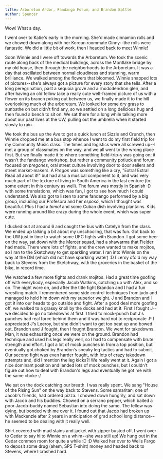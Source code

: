 ```yaml
---
title: Arboretum Ardor, Fandango Forum, and Brandon Battle
author: Spencer
---
```


Wow! What a day.

I went over to Katie's early in the morning. She'd made cinnamon rolls and we chowed down along with her Korean roommate Ginny--the rolls were fantastic. We did a little bit of work, then I headed back to meet Winnie!

Soon Winnie and I were off towards the Arboretum. We took the scenic route along back of the medical buildings, across the Montlake bridge by my old house, then through the neighborhoods to the Arboretum. It was a day that oscillated between normal cloudiness and stunning, warm brilliance. We walked among the flowers that bloomed. Winnie snapped lots of pictures--she's always got a picture for every story that she tells. After a long peregrination, past a sequoia grove and a rhododendron glen, and after having an old fellow take a really cute well-framed picture of us with a flower on its branch poking out between us, we finally made it to the hill overlooking much of the arboretum. We looked for some dry grass to sunbathe on but didn't find any, so we settled on a long delicious hug and then found a bench to sit on. We sat there for a long while talking more about our past lives at the UW, pulling out the umbrella when it started slowly to rain.

We took the bus up the Ave to get a quick lunch at Sizzle and Crunch, then Winnie dropped me at a bus stop whence I went to do my first field trip for my Community Music class. The times and logistics were all screwed up--I met a group of classmates on the way, and we all went to the wrong place first. But we finally made it to where something field-trip-y was going on; it wasn't the fandango workshop, but rather a community potluck and forum focused on *pregones*, oral street culture involving door to door sellers and street market-makers. A *Pregon* was something like a cry, "Extra! Extra! Read all about it!" but had also a musical component to it, and was very much part of the texture of living in South America in the last centure (to some extent in this century as well). The forum was mostly in Spanish :D with some translations, which was fun, I got to see how much I could understand. We also got to listen to some fandango performed by a big group, including our Profesora and her *esposo*, which I thought was beautiful. Plus I had a *tamal* and some Cuban dish involving plantains. Kids were running around like crazy during the whole event, which was super cute.

I ducked out at around 6 and caught the bus with Catelyn from the class. We ended up talking a bit about my unschooling, that was fun. Got back to the UW just in time to watch some UFC fights with Brandon. I got some beer on the way, sat down with the Mercer squad, had a shawarma that Fielder had made. There were lots of fights, and the crew wanted to make mojitos, so I ran to the Sketchway to get sparkling water. I ran into Winnie on the way at the DM (which did not have sparkling water) :D I Leroy ofo'd my way back to Stevens from the Sketchway, with the groceries in the basket of the bike, in record time.

We watched a few more fights and drank mojitos. Had a great time goofing off with everybody, especially Jacob Watkins, catching up with Alex, and so on. The night wore on, and after the title fight Brandon and I had a fun wrestling match. I remembered some side control techniques from judo and managed to hold him down with my superior weight. J and Brandon and I got it into our heads to go outside and fight. After a good deal more goofing off, we walked to a grassy knoll by the docks and had at it. First I fought J--we decided to go no takedowns at first. I tried to mock-punch but J's punches had real force behind them and it was hard not to reciprocate :P I appreciated J's Leeroy, but she didn't want to get too beat up and bowed out. Brandon and J fought, then I fought Brandon. We went for takedowns. Man, it was exhausting once we were on the ground. Brandon had technique and used his legs really well, so I had to compensate with brute strength and effort. I got a lot of mock punches in from a top position, but eventually got choked by Brandon's sneaky leg tactics and had to submit. Our second fight was even harder fought, with lots of crazy takedown attempts and, did I mention the leg kicks?! We really went at it. Again I got a nice dominant position and landed lots of mock punches, but I couldn't figure out how to deal with Brandon's legs and eventually he got me with the same choke :/

We sat on the dock catching our breath. I was really spent. We sang "House of the Rising Sun" on the way back to Stevens. Some samaritan, one of Jacob's friends, had ordered pizza. I chowed down hungrily, and sat down with Jacob and his buddies. Chowed on a serrano pepper, which baited a poor Jacob-buddy named Sebastian into doing the same. The fellow was dying, but bonded with me over it. I found out that Jacob had broken up with Mackenzie after 2 years in anticipation of grad school long distance--he seemed to be dealing with it really well.

Shirt covered with mud stains and jacket with zipper busted off, I went over to Cedar to say hi to Winnie on a whim--she was still up! We hung out in the Cedar common room for quite a while :D :D Walked her over to Wells Fargo to deposit some drug (ahem, SPS T-shirt) money and headed back to Stevens, where I crashed hard.







